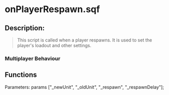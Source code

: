 # onPlayerRespawn.sqf

## Description:

> This script is called when a player respawns. It is used to set the player's loadout and other settings.

### Multiplayer Behaviour

## Functions

Parameters:  params ["_newUnit", "_oldUnit", "_respawn", "_respawnDelay"];

